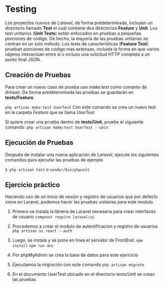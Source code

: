 # **Testing**
Los proyectos nuevos de *Laravel*, de forma predeterminada,  incluyen un directorio llamado **Test** el cual contiene dos directorios **Feature** y **Unit**. 
Los test unitarios (**Unit Tests**) están enfocados en pruebas a pequeñas porciones de código. De hecho, la mayoría de las pruebas unitarias se centran en un solo método.
Los tests de características (**Feature Test**) prueban porciones de código mas extensas,  incluida la forma en que varios objetos interactúan entre sí o incluso una solicitud HTTP completa a un punto final JSON.

## Creación de Pruebas
Para crear un nuevo caso de prueba use *make:test* como comanto de *Artisan*. De forma predeterminada las pruebas se guardarán en **tests/Feature**.

`php artisan make:test UserTest`
Con este comando se crea un nuevo test en la carpeta *Feature* que se llama *UserTest*

Si quiere crear una prueba dentro de **tests/Unit**, pruebe el siguiente comando:
`php artisan make:test UserTest --unit`

## Ejecución de Pruebas

Después de instalar una nueva aplicación de *Laravel*, ejecute los siguientes  comandos para ejecutar las pruebas de ejemplo

`$ php artisan test` o `vendor/bin/phpunit`

## Ejercicio práctico

Haciendo uso de un inicio de sesión y registro de usuarios que por defecto viene en Laravel, podemos hacer las pruebas unitarias para este modulo. 

1. Primero se instala la librería de Laravel necesaria para crear interfaces de usuario
`composer require laravel/ui`

2.  Procedemos a crear el modulo de autentificacion y registro de usuarios
`php artisan ui react --auth`

3. Luego, se instala y se pone en linea el servidor de FrontEnd.
`npm install`  `npm run dev`

4. Por phpMyAdmin se crea la base de datos para este ejericicio

5.  Ejecutamos la migración con este comando `php artisan migrate`

6. En el documento UserTest ubicado en el directorio tests/Unit se crean las pruebas
